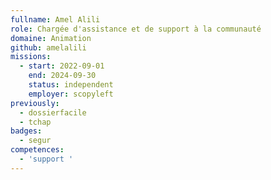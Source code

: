 ```yaml
---
fullname: Amel Alili
role: Chargée d'assistance et de support à la communauté
domaine: Animation
github: amelalili
missions:
  - start: 2022-09-01
    end: 2024-09-30
    status: independent
    employer: scopyleft
previously:
  - dossierfacile
  - tchap
badges:
  - segur
competences:
  - 'support '
---
```

